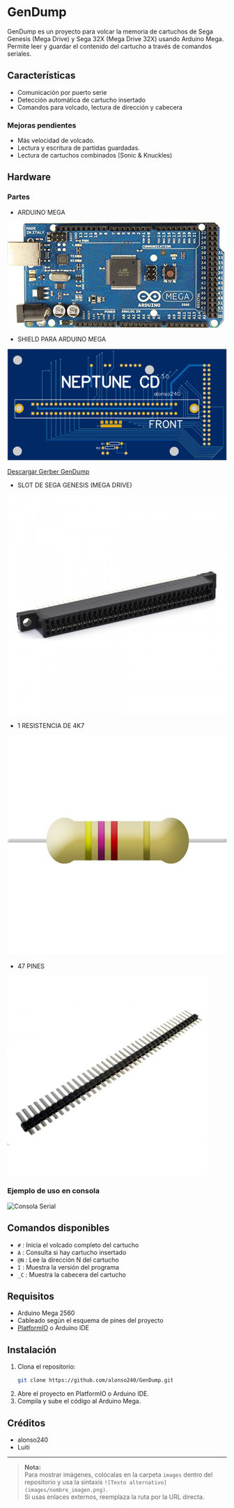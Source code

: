 # GenDump

GenDump es un proyecto para volcar la memoria de cartuchos de Sega Genesis (Mega Drive) y Sega 32X (Mega Drive 32X) usando Arduino Mega.  
Permite leer y guardar el contenido del cartucho a través de comandos seriales.

## Características

- Comunicación por puerto serie
- Detección automática de cartucho insertado
- Comandos para volcado, lectura de dirección y cabecera

### Mejoras pendientes

- Más velocidad de volcado.
- Lectura y escritura de partidas guardadas.
- Lectura de cartuchos combinados (Sonic & Knuckles)

## Hardware

### Partes

- ARDUINO MEGA

![Arduino Mega](Images/Parts/Arduino_Mega.jpg)

- SHIELD PARA ARDUINO MEGA

![SHIELD](Images/Parts/PCB_NEPTUNECD.png)

[Descargar Gerber GenDump](Shield/Gerber%20GenDump.zip)

- SLOT DE SEGA GENESIS (MEGA DRIVE)

![SLOT](Images/Parts/Slot_Megadrive.jpg)

- 1 RESISTENCIA DE 4K7

![RESISTENCIA 4K7](Images/Parts/Res4k7.jpg)

- 47 PINES

![47 PINES](Images/Parts/pines_macho.jpg)



### Ejemplo de uso en consola

![Consola Serial](images/consola_serial.png)

## Comandos disponibles

- `#` : Inicia el volcado completo del cartucho
- `A` : Consulta si hay cartucho insertado
- `@N` : Lee la dirección N del cartucho
- `I` : Muestra la versión del programa
- `_C` : Muestra la cabecera del cartucho

## Requisitos

- Arduino Mega 2560
- Cableado según el esquema de pines del proyecto
- [PlatformIO](https://platformio.org/) o Arduino IDE

## Instalación

1. Clona el repositorio:
   ```bash
   git clone https://github.com/alonso240/GenDump.git
   ```
2. Abre el proyecto en PlatformIO o Arduino IDE.
3. Compila y sube el código al Arduino Mega.

## Créditos

- alonso240
- Luiti

---

> **Nota:**  
> Para mostrar imágenes, colócalas en la carpeta `images` dentro del repositorio y usa la sintaxis `![Texto alternativo](images/nombre_imagen.png)`.  
> Si usas enlaces externos, reemplaza la ruta por la URL directa.
